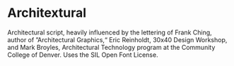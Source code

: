 # Architextural
Architectural script, heavily influenced by the lettering of Frank Ching, author of ”Architectural Graphics,“ Eric Reinholdt, 30x40 Design Workshop, and Mark Broyles, Architectural Technology program at the Community College of Denver. Uses the SIL Open Font License.
